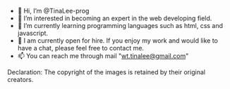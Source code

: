 - 👋 Hi, I’m @TinaLee-prog
- 👀 I’m interested in becoming an expert in the web developing field.
- 🌱 I’m currently learning programming languages such as html, css and javascript.
- 💞️ I am currently open for hire. If you enjoy my work and would like to have a chat, please feel free to contact me.
- 📫 You can reach me through mail "wt.tinalee@gmail.com"

Declaration: The copyright of the images is retained by their original creators.

<!---
TinaLee-prog/TinaLee-prog is a ✨ special ✨ repository because its `README.md` (this file) appears on your GitHub profile.
You can click the Preview link to take a look at your changes.
--->
